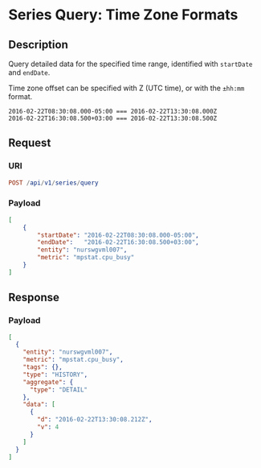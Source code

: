 # Series Query: Time Zone Formats

## Description

Query detailed data for the specified time range, identified with `startDate` and `endDate`.

Time zone offset can be specified with Z (UTC time), or with the `±hh:mm` format.

```ls
2016-02-22T08:30:08.000-05:00 === 2016-02-22T13:30:08.000Z
2016-02-22T16:30:08.500+03:00 === 2016-02-22T13:30:08.500Z
```

## Request

### URI

```elm
POST /api/v1/series/query
```

### Payload

```json
[
    {
        "startDate": "2016-02-22T08:30:08.000-05:00",
        "endDate":   "2016-02-22T16:30:08.500+03:00",
        "entity": "nurswgvml007",
        "metric": "mpstat.cpu_busy"
    }
]
```

## Response

### Payload

```json
[
  {
    "entity": "nurswgvml007",
    "metric": "mpstat.cpu_busy",
    "tags": {},
    "type": "HISTORY",
    "aggregate": {
      "type": "DETAIL"
    },
    "data": [
      {
        "d": "2016-02-22T13:30:08.212Z",
        "v": 4
      }
    ]
  }
]
```
